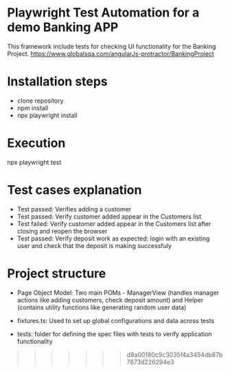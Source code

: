
# Playwright Test Automation for a demo Banking APP

This framework include tests for checking UI functionality for the Banking Project.
https://www.globalsqa.com/angularJs-protractor/BankingProject

# Installation steps
- clone repository 
- npm install 
- npx playwright install

# Execution
npx playwright test

# Test cases explanation
- Test passed: Verifies adding a customer 
- Test passed: Verify customer added appear in the Customers list 
- Test failed: Verify customer added appear in the Customers list after closing and reopen the browser 
- Test passed: Verify deposit work as expected: login with an existing user and check that the deposit is making successfuly 

# Project structure
- Page Object Model: Two main POMs - ManagerView (handles manager actions like adding customers, check deposit amount) and Helper (contains utility functions like generating random user data)

- fixtures.ts: Used to set up global configurations and data across tests

- tests: folder for defining the spec files with tests to verify application functionality
>>>>>>> d8a00180c9c3035f4a3454db87b7873d226294e3
